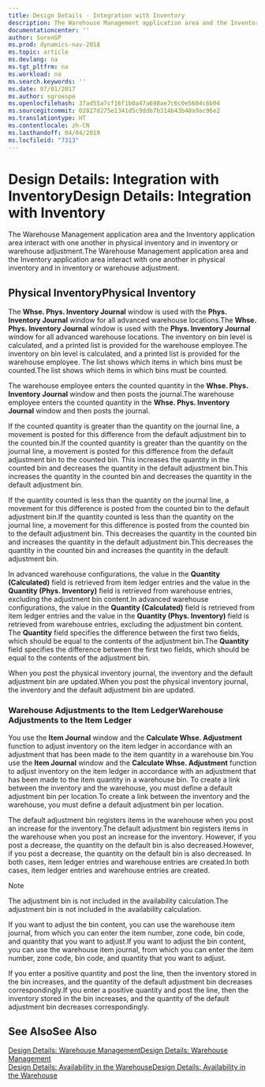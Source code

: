 ```yaml
---
title: Design Details - Integration with Inventory
description: The Warehouse Management application area and the Inventory application area interact with one another in physical inventory and in inventory or warehouse adjustment.
documentationcenter: ''
author: SorenGP
ms.prod: dynamics-nav-2018
ms.topic: article
ms.devlang: na
ms.tgt_pltfrm: na
ms.workload: na
ms.search.keywords: ''
ms.date: 07/01/2017
ms.author: sgroespe
ms.openlocfilehash: 37ad55a7cf16f1b0a47a698ae7c6c0e5684c6b04
ms.sourcegitcommit: 02827d275e1341d5c9ddb7b314b43b48a9ac96e2
ms.translationtype: HT
ms.contentlocale: zh-CN
ms.lasthandoff: 04/04/2019
ms.locfileid: "7313"
---
```

# <a name="design-details-integration-with-inventory"></a><span data-ttu-id="91e29-103">Design Details: Integration with Inventory</span><span class="sxs-lookup"><span data-stu-id="91e29-103">Design Details: Integration with Inventory</span></span>
<span data-ttu-id="91e29-104">The Warehouse Management application area and the Inventory application area interact with one another in physical inventory and in inventory or warehouse adjustment.</span><span class="sxs-lookup"><span data-stu-id="91e29-104">The Warehouse Management application area and the Inventory application area interact with one another in physical inventory and in inventory or warehouse adjustment.</span></span>  
  
## <a name="physical-inventory"></a><span data-ttu-id="91e29-105">Physical Inventory</span><span class="sxs-lookup"><span data-stu-id="91e29-105">Physical Inventory</span></span>  
 <span data-ttu-id="91e29-106">The **Whse. Phys. Inventory Journal** window is used with the **Phys. Inventory Journal** window for all advanced warehouse locations.</span><span class="sxs-lookup"><span data-stu-id="91e29-106">The **Whse. Phys. Inventory Journal** window is used with the **Phys. Inventory Journal** window for all advanced warehouse locations.</span></span> <span data-ttu-id="91e29-107">The inventory on bin level is calculated, and a printed list is provided for the warehouse employee.</span><span class="sxs-lookup"><span data-stu-id="91e29-107">The inventory on bin level is calculated, and a printed list is provided for the warehouse employee.</span></span> <span data-ttu-id="91e29-108">The list shows which items in which bins must be counted.</span><span class="sxs-lookup"><span data-stu-id="91e29-108">The list shows which items in which bins must be counted.</span></span>  
  
 <span data-ttu-id="91e29-109">The warehouse employee enters the counted quantity in the **Whse. Phys. Inventory Journal** window and then posts the journal.</span><span class="sxs-lookup"><span data-stu-id="91e29-109">The warehouse employee enters the counted quantity in the **Whse. Phys. Inventory Journal** window and then posts the journal.</span></span>  
  
 <span data-ttu-id="91e29-110">If the counted quantity is greater than the quantity on the journal line, a movement is posted for this difference from the default adjustment bin to the counted bin.</span><span class="sxs-lookup"><span data-stu-id="91e29-110">If the counted quantity is greater than the quantity on the journal line, a movement is posted for this difference from the default adjustment bin to the counted bin.</span></span> <span data-ttu-id="91e29-111">This increases the quantity in the counted bin and decreases the quantity in the default adjustment bin.</span><span class="sxs-lookup"><span data-stu-id="91e29-111">This increases the quantity in the counted bin and decreases the quantity in the default adjustment bin.</span></span>  
  
 <span data-ttu-id="91e29-112">If the quantity counted is less than the quantity on the journal line, a movement for this difference is posted from the counted bin to the default adjustment bin.</span><span class="sxs-lookup"><span data-stu-id="91e29-112">If the quantity counted is less than the quantity on the journal line, a movement for this difference is posted from the counted bin to the default adjustment bin.</span></span> <span data-ttu-id="91e29-113">This decreases the quantity in the counted bin and increases the quantity in the default adjustment bin.</span><span class="sxs-lookup"><span data-stu-id="91e29-113">This decreases the quantity in the counted bin and increases the quantity in the default adjustment bin.</span></span>  
  
 <span data-ttu-id="91e29-114">In advanced warehouse configurations, the value in the **Quantity (Calculated)** field is retrieved from item ledger entries and the value in the **Quantity (Phys. Inventory)** field is retrieved from warehouse entries, excluding the adjustment bin content.</span><span class="sxs-lookup"><span data-stu-id="91e29-114">In advanced warehouse configurations, the value in the **Quantity (Calculated)** field is retrieved from item ledger entries and the value in the **Quantity (Phys. Inventory)** field is retrieved from warehouse entries, excluding the adjustment bin content.</span></span> <span data-ttu-id="91e29-115">The **Quantity** field specifies the difference between the first two fields, which should be equal to the contents of the adjustment bin.</span><span class="sxs-lookup"><span data-stu-id="91e29-115">The **Quantity** field specifies the difference between the first two fields, which should be equal to the contents of the adjustment bin.</span></span>  
  
 <span data-ttu-id="91e29-116">When you post the physical inventory journal, the inventory and the default adjustment bin are updated.</span><span class="sxs-lookup"><span data-stu-id="91e29-116">When you post the physical inventory journal, the inventory and the default adjustment bin are updated.</span></span>  
  
### <a name="warehouse-adjustments-to-the-item-ledger"></a><span data-ttu-id="91e29-117">Warehouse Adjustments to the Item Ledger</span><span class="sxs-lookup"><span data-stu-id="91e29-117">Warehouse Adjustments to the Item Ledger</span></span>  
 <span data-ttu-id="91e29-118">You use the **Item Journal** window and the **Calculate Whse. Adjustment** function to adjust inventory on the item ledger in accordance with an adjustment that has been made to the item quantity in a warehouse bin.</span><span class="sxs-lookup"><span data-stu-id="91e29-118">You use the **Item Journal** window and the **Calculate Whse. Adjustment** function to adjust inventory on the item ledger in accordance with an adjustment that has been made to the item quantity in a warehouse bin.</span></span> <span data-ttu-id="91e29-119">To create a link between the inventory and the warehouse, you must define a default adjustment bin per location.</span><span class="sxs-lookup"><span data-stu-id="91e29-119">To create a link between the inventory and the warehouse, you must define a default adjustment bin per location.</span></span>  
  
 <span data-ttu-id="91e29-120">The default adjustment bin registers items in the warehouse when you post an increase for the inventory.</span><span class="sxs-lookup"><span data-stu-id="91e29-120">The default adjustment bin registers items in the warehouse when you post an increase for the inventory.</span></span> <span data-ttu-id="91e29-121">However, if you post a decrease, the quantity on the default bin is also decreased.</span><span class="sxs-lookup"><span data-stu-id="91e29-121">However, if you post a decrease, the quantity on the default bin is also decreased.</span></span> <span data-ttu-id="91e29-122">In both cases, item ledger entries and warehouse entries are created.</span><span class="sxs-lookup"><span data-stu-id="91e29-122">In both cases, item ledger entries and warehouse entries are created.</span></span>  
  
> [!NOTE]  
>  <span data-ttu-id="91e29-123">The adjustment bin is not included in the availability calculation.</span><span class="sxs-lookup"><span data-stu-id="91e29-123">The adjustment bin is not included in the availability calculation.</span></span>  
  
 <span data-ttu-id="91e29-124">If you want to adjust the bin content, you can use the warehouse item journal, from which you can enter the item number, zone code, bin code, and quantity that you want to adjust.</span><span class="sxs-lookup"><span data-stu-id="91e29-124">If you want to adjust the bin content, you can use the warehouse item journal, from which you can enter the item number, zone code, bin code, and quantity that you want to adjust.</span></span>  
  
 <span data-ttu-id="91e29-125">If you enter a positive quantity and post the line, then the inventory stored in the bin increases, and the quantity of the default adjustment bin decreases correspondingly.</span><span class="sxs-lookup"><span data-stu-id="91e29-125">If you enter a positive quantity and post the line, then the inventory stored in the bin increases, and the quantity of the default adjustment bin decreases correspondingly.</span></span>  
  
## <a name="see-also"></a><span data-ttu-id="91e29-126">See Also</span><span class="sxs-lookup"><span data-stu-id="91e29-126">See Also</span></span>  
 [<span data-ttu-id="91e29-127">Design Details: Warehouse Management</span><span class="sxs-lookup"><span data-stu-id="91e29-127">Design Details: Warehouse Management</span></span>](design-details-warehouse-management.md)   
 [<span data-ttu-id="91e29-128">Design Details: Availability in the Warehouse</span><span class="sxs-lookup"><span data-stu-id="91e29-128">Design Details: Availability in the Warehouse</span></span>](design-details-availability-in-the-warehouse.md)